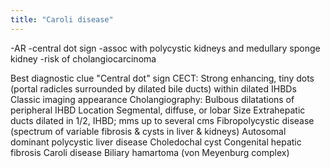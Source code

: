```yaml
---
title: "Caroli disease"
---
```

-AR
-central dot sign
-assoc with polycystic kidneys and medullary sponge kidney
-risk of cholangiocarcinoma

Best diagnostic clue
&quot;Central dot&quot; sign
CECT: Strong enhancing, tiny dots (portal radicles surrounded by dilated bile ducts) within dilated IHBDs
Classic imaging appearance
Cholangiography: Bulbous dilatations of peripheral IHBD
Location
Segmental, diffuse, or lobar
Size
Extrahepatic ducts dilated in 1/2, IHBD; mms up to several cms
Fibropolycystic disease (spectrum of variable fibrosis &amp; cysts in liver &amp; kidneys)
Autosomal dominant polycystic liver disease
Choledochal cyst
Congenital hepatic fibrosis
Caroli disease
Biliary hamartoma (von Meyenburg complex)

